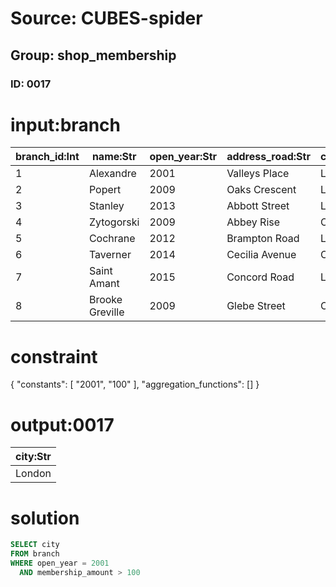 # Source: CUBES-spider
## Group: shop_membership
### ID: 0017

# input:branch

| branch_id:Int | name:Str | open_year:Str | address_road:Str | city:Str | membership_amount:Str |
|---|---|---|---|---|---|
| 1 | Alexandre | 2001 | Valleys Place | London | 112 |
| 2 | Popert | 2009 | Oaks Crescent | London | 11 |
| 3 | Stanley | 2013 | Abbott Street | London | 6 |
| 4 | Zytogorski | 2009 | Abbey Rise | Oxford | 7 |
| 5 | Cochrane | 2012 | Brampton Road | London | 1418 |
| 6 | Taverner | 2014 | Cecilia Avenue | Oxford | 56 |
| 7 | Saint Amant | 2015 | Concord Road | London | 91 |
| 8 | Brooke Greville | 2009 | Glebe Street | Oxford | 31 |

# constraint

{
  "constants": [
    "2001",
    "100"
  ],
  "aggregation_functions": []
}

# output:0017

| city:Str |
|---|
| London |

# solution

```sql
SELECT city
FROM branch
WHERE open_year = 2001
  AND membership_amount > 100
```
